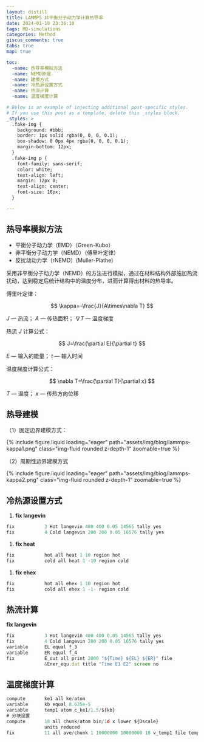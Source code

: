 ```yaml
---
layout: distill
title: LAMMPS 非平衡分子动力学计算热导率
date: 2024-01-19 23:36:10
tags: MD-simulations
categories: Method
giscus_comments: true
tabs: true
map: true

toc:
  -name: 热导率模拟方法
  -name: NEMD原理
  -name: 建模方式
  -name: 冷热源设置方式
  -name: 热流计算
  -name: 温度梯度计算

# Below is an example of injecting additional post-specific styles.
# If you use this post as a template, delete this _styles block.
_styles: >
  .fake-img {
    background: #bbb;
    border: 1px solid rgba(0, 0, 0, 0.1);
    box-shadow: 0 0px 4px rgba(0, 0, 0, 0.1);
    margin-bottom: 12px;
  }
  .fake-img p {
    font-family: sans-serif;
    color: white;
    text-align: left;
    margin: 12px 0;
    text-align: center;
    font-size: 16px;
  }

---
```


## 热导率模拟方法

- 平衡分子动力学（EMD）（Green-Kubo）
- 非平衡分子动力学（NEMD）（傅里叶定律）
- 反扰动动力学（rNEMD）(Muller-Plathe)

采用非平衡分子动力学（NEMD）的方法进行模拟，通过在材料结构外部施加热流扰动，达到稳定后统计结构中的温度分布，进而计算得出材料的热导率。

傅里叶定律：

$$
\kappa=-\frac{J}{A\times\nabla T}
$$

$J$ — 热流； $A$ — 传热面积； $\nabla T$ — 温度梯度

热流 $J$ 计算公式：

$$
J=\frac{\partial E}{\partial t}
$$

$E$ — 输入的能量； $t$ — 输入时间

温度梯度计算公式：

$$
\nabla T=\frac{\partial T}{\partial x}
$$

$T$ — 温度； $x$ — 传热方向位移

## 热导建模

（1）固定边界建模方式：

<div class="row">
    <div class="col-md-8 text-center">
        {% include figure.liquid loading="eager" path="assets/img/blog/lammps-kappa1.png" class="img-fluid rounded z-depth-1" zoomable=true %}
    </div>
</div>

（2）周期性边界建模方式

<div class="row">
    <div class="col-md-8 text-center">
        {% include figure.liquid loading="eager" path="assets/img/blog/lammps-kappa2.png" class="img-fluid rounded z-depth-1" zoomable=true %}
    </div>
</div>

## 冷热源设置方式

1. **fix langevin**

```jsx
fix           3 Hot langevin 400 400 0.05 14565 tally yes
fix           4 Cold langevin 200 200 0.05 16576 tally yes
```

1. **fix heat**

```jsx
fix           hot all heat 1 10 region hot
fix           cold all heat 1 -10 region cold
```

1. **fix ehex**

```jsx
fix           hot all ehex 1 10 region hot
fix           cold all ehex 1 -1- region cold
```

## 热流计算

**fix langevin**

```jsx
fix           3 Hot langevin 400 400 0.05 14565 tally yes
fix           4 Cold langevin 200 200 0.05 16576 tally yes
variable      EL equal f_3
variable      ER equal f_4
fix           E_out all print 2000 "${Time} ${EL} ${ER}" file
              &Ener_equ.dat title "Time E1 E2" screen no
```

## 温度梯度计算

```jsx
compute       ke1 all ke/atom
variable      kb equal 8.625e-5
variable      temp1 atom c_ke1/1.5/${kb}
# 分块设置
compute       18 all chunk/atom bin/1d x lower ${Dscale}
              units reduced
fix           11 all ave/chunk 1 10000000 10000000 18 v_temp1 file temp_equ.dat
```